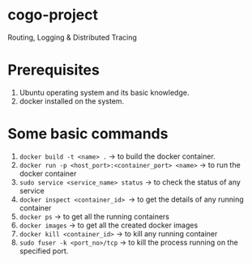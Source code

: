 # cogo-project
Routing, Logging &amp; Distributed Tracing
# Prerequisites
1) Ubuntu operating system and its basic knowledge.
2) docker installed on the system.

# Some basic commands 
1) `docker build -t <name> .` -> to build the docker container.
2) `docker run -p <host_port>:<container_port> <name>` -> to run the docker container
3) `sudo service <service_name> status` -> to check the status of any service
4) `docker inspect <container_id> `-> to get the details of any running container
5) `docker ps` -> to get all the running containers
6) `docker images` -> to get all the created docker images
7) `docker kill <container_id>` -> to kill any running container
8) `sudo fuser -k <port_no>/tcp` -> to kill the process running on the specified port.
